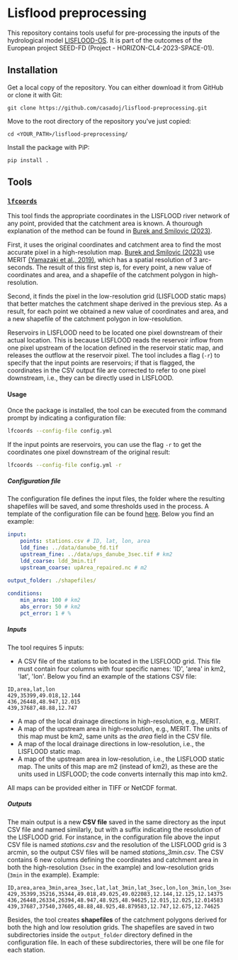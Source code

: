 # Lisflood preprocessing

This repository contains tools useful for pre-processing the inputs of the hydrological model [LISFLOOD-OS](https://ec-jrc.github.io/lisflood/). It is part of the outcomes of the European project SEED-FD (Project - HORIZON-CL4-2023-SPACE-01).

## Installation

Get a local copy of the repository. You can either download it from GitHub or clone it with Git:

```git clone https://github.com/casadoj/lisflood-preprocessing.git```

Move to the root directory of the repository you've just copied:

```cd <YOUR_PATH>/lisflood-preprocessing/```

Install the package with PiP:

```pip install .```

## Tools

### [`lfcoords`](./src/lisfloodpreprocessing/lfcoords.py)

This tool finds the appropriate coordinates in the LISFLOOD river network of any point, provided that the catchment area is known. A thourough explanation of the method can be found in [Burek and Smilovic (2023)](https://essd.copernicus.org/articles/15/5617/2023/).

First, it uses the original coordinates and catchment area to find the most accurate pixel in a high-resolution map. [Burek and Smilovic (2023)](https://essd.copernicus.org/articles/15/5617/2023/) use MERIT [(Yamazaki et al., 2019)](https://agupubs.onlinelibrary.wiley.com/doi/full/10.1029/2019WR024873), which has a spatial resolution of 3 arc-seconds. The result of this first step is, for every point, a new value of coordinates and area, and a shapefile of the catchment polygon in high-resolution.

Second, it finds the pixel in the low-resolution grid (LISFLOOD static maps) that better matches the catchment shape derived in the previous step. As a result, for each point we obtained a new value of coordinates and area, and a new shapefile of the catchment polygon in low-resolution.

Reservoirs in LISFLOOD need to be located one pixel downstream of their actual location. This is because LISFLOOD reads the reservoir inflow from one pixel upstream of the location defined in the reservoir static map, and releases the outflow at the reservoir pixel. The tool includes a flag (`-r`) to specify that the input points are reservoirs; if that is flagged, the coordinates in the CSV output file are corrected to refer to one pixel downstream, i.e., they can be directly used in LISFLOOD.

#### Usage

Once the package is installed, the tool can be executed from the command prompt by indicating a configuration file:

```bash
lfcoords --config-file config.yml
```

If the input points are reservoirs, you can use the flag `-r` to get the coordinates one pixel downstream of the original result:

```bash
lfcoords --config-file config.yml -r
```

##### Configuration file

The configuration file defines the input files, the folder where the resulting shapefiles will be saved, and some thresholds used in the process. A template of the configuration file can be found [here](./src/lisfloodpreprocessing/config.yml). Below you find an example:

```yml
input:
    points: stations.csv # ID, lat, lon, area
    ldd_fine: ../data/danube_fd.tif
    upstream_fine: ../data/ups_danube_3sec.tif # km2
    ldd_coarse: ldd_3min.tif
    upstream_coarse: upArea_repaired.nc # m2
            
output_folder: ./shapefiles/

conditions:
    min_area: 100 # km2
    abs_error: 50 # km2
    pct_error: 1 # %
```

##### Inputs

The tool requires 5 inputs:

* A CSV file of the stations to be located in the LISFLOOD grid. This file must contain four columns with four specific names: 'ID', 'area' in km2, 'lat', 'lon'. Below you find an example of the stations CSV file:

```csv
ID,area,lat,lon
429,35399,49.018,12.144
436,26448,48.947,12.015
439,37687,48.88,12.747
```

* A map of the local drainage directions in high-resolution, e.g., MERIT.
* A map of the upstream area in high-resolution, e.g., MERIT. The units of this map must be km2, same units as the _area_ field in the CSV file.
* A map of the local drainage directions in low-resolution, i.e., the LISFLOOD static map.
* A map of the upstream area in low-resolution, i.e., the LISFLOOD static map. The units of this map are m2 (instead of km2), as these are the units used in LISFLOOD; the code converts internally this map into km2.

All maps can be provided either in TIFF or NetCDF format.

##### Outputs

The main output is a new **CSV file** saved in the same directory as the input CSV file and named similarly, but with a suffix indicating the resolution of the LISFLOOD grid. For instance, in the configuration file above the input CSV file is named _stations.csv_ and the resolution of the LISFLOOD grid is 3 arcmin, so the output CSV files will be named _stations_3min.csv_. The CSV contains 6 new columns defining the coordinates and catchment area in both the high-resolution (`3sec` in the example) and low-resolution grids (`3min` in the example). Example:

```csv
ID,area,area_3min,area_3sec,lat,lat_3min,lat_3sec,lon,lon_3min,lon_3sec
429,35399,35216,35344,49.018,49.025,49.022083,12.144,12.125,12.14375
436,26448,26334,26394,48.947,48.925,48.94625,12.015,12.025,12.014583
439,37687,37540,37605,48.88,48.925,48.879583,12.747,12.675,12.74625
```

Besides, the tool creates **shapefiles** of the catchment polygons derived for both the high and low resolution grids. The shapefiles are saved in two subdirectories inside the `output_folder` directory defined in the configuration file. In each of these subdirectories, there will be one file for each station.